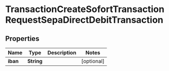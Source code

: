 

# TransactionCreateSofortTransactionRequestSepaDirectDebitTransaction


## Properties

| Name | Type | Description | Notes |
|------------ | ------------- | ------------- | -------------|
|**iban** | **String** |  |  [optional] |




